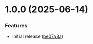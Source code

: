 # 1.0.0 (2025-06-14)


### Features

* initial release ([be07a8a](https://github.com/AlessandroZanatta/label-action/commit/be07a8a3932ad30eb241c28cdd612aaf5cdf98c6))
